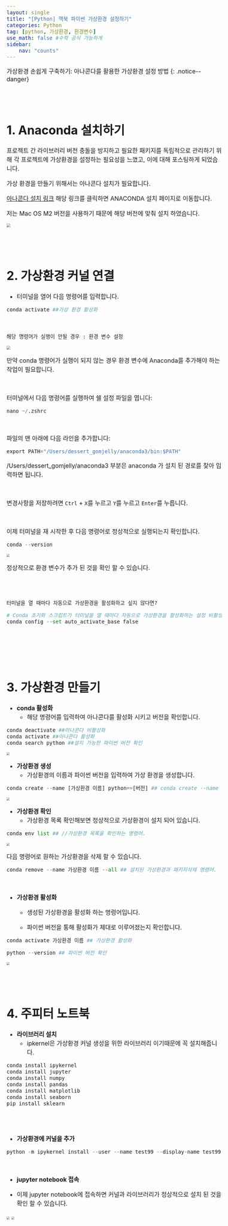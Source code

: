 ```yaml
---
layout: single
title: "[Python] 맥북 파이썬 가상환경 설정하기"
categories: Python
tag: [python, 가상환경, 환경변수]
use_math: false #수학 공식 가능하게
sidebar:
    nav: "counts"
---
```




<style>
  body {
    font-size: 16px; /* 폰트 사이즈 조절 */
  }
</style>


가상환경 손쉽게 구축하기: 아나콘다를 활용한 가상환경 설정 방법
{: .notice--danger}

<br>
<br>

# 1. Anaconda 설치하기

프로젝트 간 라이브러리 버전 충돌을 방지하고 필요한 패키지를 독립적으로 관리하기 위해 각 프로젝트에 가상환경을 설정하는 필요성을 느꼈고, 이에 대해 포스팅하게 되었습니다.

가상 환경을 만들기 위해서는 아나콘다 설치가 필요합니다.

[아나콘다 설치 링크](https://www.anaconda.com/download) 해당 링크를 클릭하면 ANACONDA 설치 페이지로 이동합니다. 



저는 Mac OS M2 버전을 사용하기 때문에 해당 버전에 맞춰 설치 하였습니다.

<img src="{{site.url}}/images/2024-01-27-가상환경/1.png" style="zoom:60%;" />



<br>

<br>

<br>

<br>

# 2. 가상환경 커널 연결

-  터미널을 열어 다음 명령어를 입력합니다.

```python
conda activate ##가상 환경 활성화
```

<br>



`해당 명령어가 실행이 안될 경우 : 환경 변수 설정`

<img src="{{site.url}}/images/2024-01-27-가상환경/2.png" style="zoom:60%;" />



만약 conda 명령어가 실행이 되지 않는 경우 환경 변수에 Anaconda를 추가해야 하는 작업이 필요합니다.



<br>

터미널에서 다음 명령어를 실행하여 쉘 설정 파일을 엽니다:

```python
nano ~/.zshrc
```

<br>



파일의 맨 아래에 다음 라인을 추가합니다:

```python
export PATH="/Users/dessert_gomjelly/anaconda3/bin:$PATH"
```

/Users/dessert_gomjelly/anaconda3 부분은 anaconda 가 설치 된 경로를 찾아 입력하면 됩니다. 

<br>



변경사항을 저장하려면 `Ctrl` + `X`를 누르고 `Y`를 누르고 `Enter`를 누릅니다.

<br>



이제 터미널을 재 시작한 후 다음 명령어로 정상적으로 실행되는지 확인합니다. 

```python
conda --version
```

<img src="{{site.url}}/images/2024-01-27-가상환경/4.png" style="zoom:50%;" />



정상적으로 환경 변수가 추가 된 것을 확인 할 수 있습니다.

<br>

<br>

`터미널을 열 때마다 자동으로 가상환경을 활성화하고 싶지 않다면? `

```python
# Conda 초기화 스크립트가 터미널을 열 때마다 자동으로 가상환경을 활성화하는 설정 비활성화
conda config --set auto_activate_base false
```

<br>

<br>

<br>

<br>

# 3. 가상환경 만들기



-  **conda 활성화**	
   -  해당 명령어를 입력하여 아나콘다를 활성화 시키고 버전을 확인합니다.

```python
conda deactivate ##아나콘다 비활성화
conda activate ##아나콘다 활성화
conda search python ##설치 가능한 파이썬 버전 확인
```



<img src="{{site.url}}/images/2024-01-27-가상환경/5.png" style="zoom:50%;" />





<br>



-  **가상환경 생성**
   -  가상환경의 이름과 파이썬 버전을 입력하여 가상 환경을 생성합니다.

```python
conda create --name [가상환경 이름] python==[버전] ## conda create --name test python==3.8.11
```

<img src="{{site.url}}/images/2024-01-27-가상환경/6.png" style="zoom:50%;" />



<br>



-  **가상환경 확인**
   -  가상환경 목록 확인해보면 정상적으로 가상환경이 설치 되어 있습니다.

```python
conda env list ## //가상환경 목록을 확인하는 명령어.
```

<img src="{{site.url}}/images/2024-01-27-가상환경/7.png" style="zoom:50%;" />







<br>

다음 명령어로 원하는 가상환경을 삭제 할 수 있습니다.

```python
conda remove --name 가상환경 이름 --all ## 설치된 가상환경과 패키지삭제 명령어.
```





<br>



-  **가상환경 활성화**

   -  생성된 가상환경을 활성화 하는 명령어입니다.

   -  파이썬 버전을 통해 활성화가 제대로 이루어졌는지 확인합니다.

```python
conda activate 가상환경 이름 ## 가상환경 활성화

python --version ## 파이썬 버전 확인
```



<img src="{{site.url}}/images/2024-01-27-가상환경/9.png" style="zoom:50%;" />



<br>

<br>

<br>

<br>

# 4. 주피터 노트북

-  **라이브러리 설치**
   -  ipkernel은 가상환경 커널 생성을 위한 라이브러리 이기때문에 꼭 설치해줍니다.

```python
conda install ipykernel
conda install jupyter
conda install numpy
conda install pandas
conda install matplotlib
conda install seaborn
pip install sklearn
```

<br>

<br>



-  **가상환경에 커널을 추가**

```python
python -m ipykernel install --user --name test99 --display-name test99 #주피터노트북 커널에 추가
```



<br>



-  **jupyter notebook 접속**

-  이제 jupyter notebook에 접속하면 커널과 라이브러리가 정상적으로 설치 된 것을 확인 할 수 있습니다.

<img src="{{site.url}}/images/2024-01-27-가상환경/10.png" style="zoom:50%;" />

<img src="{{site.url}}/images/2024-01-27-가상환경/11.png" style="zoom:50%;" />







